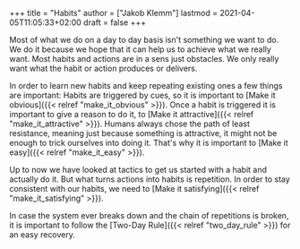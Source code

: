 +++
title = "Habits"
author = ["Jakob Klemm"]
lastmod = 2021-04-05T11:05:33+02:00
draft = false
+++

Most of what we do on a day to day basis isn't something we want to
do. We do it because we hope that it can help us to achieve what we
really want. Most habits and actions are in a sens just obstacles. We
only really want what the habit or action produces or delivers.

In order to learn new habits and keep repeating existing ones a few
things are important: Habits are triggered by cues, so it is important
to [Make it obvious]({{< relref "make_it_obvious" >}}). Once a habit is triggered it is important to give
a reason to do it, to [Make it attractive]({{< relref "make_it_attractive" >}}). Humans always chose the path
of least resistance, meaning just because something is attractive, it
might not be enough to trick ourselves into doing it. That's why it is
important to [Make it easy]({{< relref "make_it_easy" >}}).

Up to now we have looked at tactics to get us started with a habit and
actually do it. But what turns actions into habits is repetition. In
order to stay consistent with our habits, we need to [Make it satisfying]({{< relref "make_it_satisfying" >}}).

In case the system ever breaks down and the chain of repetitions is
broken, it is important to follow the [Two-Day Rule]({{< relref "two_day_rule" >}}) for an easy
recovery.
